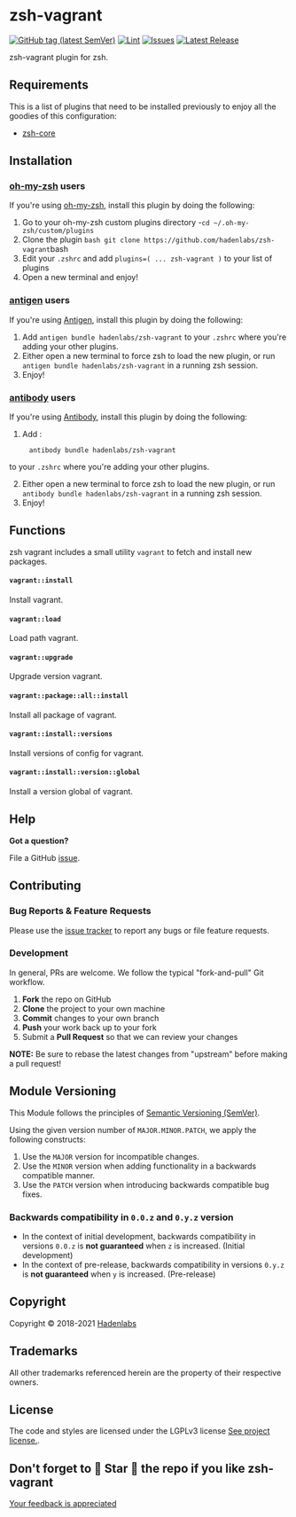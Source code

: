 <!--


  ** DO NOT EDIT THIS FILE
  **
  ** 1) Make all changes to `README.yaml`
  ** 2) Run`make readme` to rebuild this file.
  **
  ** (We maintain HUNDREDS of open source projects. This is how we maintain our sanity.)
  **


  -->

# zsh-vagrant

[![GitHub tag (latest SemVer)](https://img.shields.io/github/v/tag/hadenlabs/zsh-vagrant.svg?label=latest&sort=semver)](https://github.com/hadenlabs/zsh-vagrant/releases) [![Lint](https://github.com/hadenlabs/zsh-vagrant/actions/workflows/lint.yml/badge.svg?branch=develop)](https://github.com/hadenlabs/zsh-vagrant/actions) [![Issues](https://img.shields.io/github/issues/hadenlabs/zsh-vagrant.svg)](https://github.com/hadenlabs/zsh-vagrant/issues) [![Latest Release](https://img.shields.io/github/release/hadenlabs/zsh-vagrant.svg)](https://github.com/hadenlabs/zsh-vagrant/releases)

zsh-vagrant plugin for zsh.

## Requirements

This is a list of plugins that need to be installed previously to enjoy all the goodies of this configuration:

- [zsh-core](https://github.com/hadenlabs/zsh-core)

## Installation

### [oh-my-zsh](https://github.com/robbyrussell/oh-my-zsh) users

If you're using [oh-my-zsh](https://gitub.com/robbyrussell/oh-my-zsh), install this plugin by doing the following:

1.  Go to your oh-my-zsh custom plugins directory -`cd ~/.oh-my-zsh/custom/plugins`
2.  Clone the plugin `bash git clone https://github.com/hadenlabs/zsh-vagrant`bash
3.  Edit your `.zshrc` and add `plugins=( ... zsh-vagrant )` to your list of plugins
4.  Open a new terminal and enjoy!

### [antigen](https://github.com/zsh-users/antigen) users

If you're using [Antigen](https://github.com/zsh-users/antigen), install this plugin by doing the following:

1.  Add `antigen bundle hadenlabs/zsh-vagrant` to your `.zshrc` where you're adding your other plugins.
2.  Either open a new terminal to force zsh to load the new plugin, or run `antigen bundle hadenlabs/zsh-vagrant` in a running zsh session.
3.  Enjoy!

### [antibody](https://github.com/getantibody/antibody) users

If you're using [Antibody](https://github.com/getantibody/antibody), install this plugin by doing the following:

1.  Add :

```{.sourceCode .bash}
     antibody bundle hadenlabs/zsh-vagrant
```

to your `.zshrc` where you're adding your other plugins.

2.  Either open a new terminal to force zsh to load the new plugin, or run `antibody bundle hadenlabs/zsh-vagrant` in a running zsh session.
3.  Enjoy!

## Functions

zsh vagrant includes a small utility `vagrant` to fetch and install new packages.

#### `vagrant::install`

Install vagrant.

#### `vagrant::load`

Load path vagrant.

#### `vagrant::upgrade`

Upgrade version vagrant.

#### `vagrant::package::all::install`

Install all package of vagrant.

#### `vagrant::install::versions`

Install versions of config for vagrant.

#### `vagrant::install::version::global`

Install a version global of vagrant.

## Help

**Got a question?**

File a GitHub [issue](https://github.com/hadenlabs/zsh-vagrant/issues).

## Contributing

### Bug Reports & Feature Requests

Please use the [issue tracker](https://github.com/hadenlabs/zsh-vagrant/issues) to report any bugs or file feature requests.

### Development

In general, PRs are welcome. We follow the typical "fork-and-pull" Git workflow.

1.  **Fork** the repo on GitHub
2.  **Clone** the project to your own machine
3.  **Commit** changes to your own branch
4.  **Push** your work back up to your fork
5.  Submit a **Pull Request** so that we can review your changes

**NOTE:** Be sure to rebase the latest changes from "upstream" before making a pull request!

## Module Versioning

This Module follows the principles of [Semantic Versioning (SemVer)](https://semver.org/).

Using the given version number of `MAJOR.MINOR.PATCH`, we apply the following constructs:

1. Use the `MAJOR` version for incompatible changes.
1. Use the `MINOR` version when adding functionality in a backwards compatible manner.
1. Use the `PATCH` version when introducing backwards compatible bug fixes.

### Backwards compatibility in `0.0.z` and `0.y.z` version

- In the context of initial development, backwards compatibility in versions `0.0.z` is **not guaranteed** when `z` is increased. (Initial development)
- In the context of pre-release, backwards compatibility in versions `0.y.z` is **not guaranteed** when `y` is increased. (Pre-release)

## Copyright

Copyright © 2018-2021 [Hadenlabs](https://hadenlabs.com)

## Trademarks

All other trademarks referenced herein are the property of their respective owners.

## License

The code and styles are licensed under the LGPLv3 license [See project license.](LICENSE).

## Don't forget to 🌟 Star 🌟 the repo if you like zsh-vagrant

[Your feedback is appreciated](https://github.com/hadenlabs/zsh-vagrant/issues)
